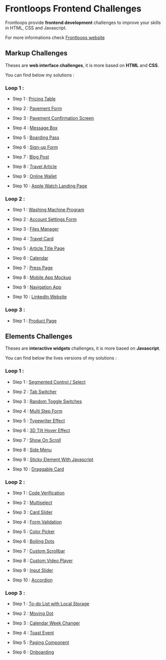 # Frontloops Frontend Challenges

Frontloops provide **frontend development** challenges to improve your skills in HTML, CSS and Javascript.

For more informations check [Frontloops website](https://frontloops.io/)

## Markup Challenges

Theses are **web interface challenges**, it is more based on **HTML** and **CSS**.

You can find below my solutions :

### Loop 1 :

- Step 1 : [Pricing Table](https://github.com/zathio/frontloops-challenges/tree/master/markup-challenges/loop1-step1/)

- Step 2 : [Payement Form](https://github.com/zathio/frontloops-challenges/tree/master/markup-challenges/loop1-step2/)

- Step 3 : [Payement Confirmation Screen](https://github.com/zathio/frontloops-challenges/tree/master/markup-challenges/loop1-step3/)

- Step 4 : [Message Box](https://github.com/zathio/frontloops-challenges/tree/master/markup-challenges/loop1-step4/)

- Step 5 : [Boarding Pass](https://github.com/zathio/frontloops-challenges/tree/master/markup-challenges/loop1-step5/)

- Step 6 : [Sign-up Form](https://github.com/zathio/frontloops-challenges/tree/master/markup-challenges/loop1-step6/)

- Step 7 : [Blog Post](https://github.com/zathio/frontloops-challenges/tree/master/markup-challenges/loop1-step7/)

- Step 8 : [Travel Article](https://github.com/zathio/frontloops-challenges/tree/master/markup-challenges/loop1-step8/)

- Step 9 : [Online Wallet](https://github.com/zathio/frontloops-challenges/tree/master/markup-challenges/loop1-step9/)

- Step 10 : [Apple Watch Landing Page](https://github.com/zathio/frontloops-challenges/tree/master/markup-challenges/loop1-step10/)

### Loop 2 :

- Step 1 : [Washing Machine Program](https://github.com/zathio/frontloops-challenges/tree/master/markup-challenges/loop2-step1/)

- Step 2 : [Account Settings Form](https://github.com/zathio/frontloops-challenges/tree/master/markup-challenges/loop2-step2/)

- Step 3 : [Files Manager](https://github.com/zathio/frontloops-challenges/tree/master/markup-challenges/loop2-step3/)

- Step 4 : [Travel Card](https://github.com/zathio/frontloops-challenges/tree/master/markup-challenges/loop2-step4/)

- Step 5 : [Article Title Page](https://github.com/zathio/frontloops-challenges/tree/master/markup-challenges/loop2-step5/)

- Step 6 : [Calendar](https://github.com/zathio/frontloops-challenges/tree/master/markup-challenges/loop2-step6/)

- Step 7 : [Press Page](https://github.com/zathio/frontloops-challenges/tree/master/markup-challenges/loop2-step7/)

- Step 8 : [Mobile App Mockup](https://github.com/zathio/frontloops-challenges/tree/master/markup-challenges/loop2-step8/)

- Step 9 : [Navigation App](https://github.com/zathio/frontloops-challenges/tree/master/markup-challenges/loop2-step9/)

- Step 10 : [LinkedIn Website](https://github.com/zathio/frontloops-challenges/tree/master/markup-challenges/loop2-step10/)

### Loop 3 :

- Step 1 : [Product Page](https://github.com/zathio/frontloops-challenges/tree/master/markup-challenges/loop3-step1/)

## Elements Challenges

Theses are **interactive widgets** challenges, it is more based on **Javascript**.

You can find below the lives versions of my solutions :

### Loop 1 :

- Step 1 : [Segmented Control / Select](https://github.com/zathio/frontloops-challenges/tree/master/elements-challenges/loop1-step1/)

- Step 2 : [Tab Switcher](https://github.com/zathio/frontloops-challenges/tree/master/elements-challenges/loop1-step2/)

- Step 3 : [Random Toggle Switches](https://github.com/zathio/frontloops-challenges/tree/master/elements-challenges/loop1-step3/)

- Step 4 : [Multi Step Form](https://github.com/zathio/frontloops-challenges/tree/master/elements-challenges/loop1-step4/)

- Step 5 : [Typewriter Effect](https://github.com/zathio/frontloops-challenges/tree/master/elements-challenges/loop1-step5/)

- Step 6 : [3D Tilt Hover Effect](https://github.com/zathio/frontloops-challenges/tree/master/elements-challenges/loop1-step6/)

- Step 7 : [Show On Scroll](https://github.com/zathio/frontloops-challenges/tree/master/elements-challenges/loop1-step7/)

- Step 8 : [Side Menu](https://github.com/zathio/frontloops-challenges/tree/master/elements-challenges/loop1-step8/)

- Step 9 : [Sticky Element With Javascript](https://github.com/zathio/frontloops-challenges/tree/master/elements-challenges/loop1-step9/)

- Step 10 : [Draggable Card](https://github.com/zathio/frontloops-challenges/tree/master/elements-challenges/loop1-step10/)

### Loop 2 :

- Step 1 : [Code Verification](https://github.com/zathio/frontloops-challenges/tree/master/elements-challenges/loop2-step1/)

- Step 2 : [Multiselect](https://github.com/zathio/frontloops-challenges/tree/master/elements-challenges/loop2-step2/)

- Step 3 : [Card Slider](https://github.com/zathio/frontloops-challenges/tree/master/elements-challenges/loop2-step3/)

- Step 4 : [Form Validation](https://github.com/zathio/frontloops-challenges/tree/master/elements-challenges/loop2-step4/)

- Step 5 : [Color Picker](https://github.com/zathio/frontloops-challenges/tree/master/elements-challenges/loop2-step5/)

- Step 6 : [Boiling Dots](https://github.com/zathio/frontloops-challenges/tree/master/elements-challenges/loop2-step6/)

- Step 7 : [Custom Scrollbar](https://github.com/zathio/frontloops-challenges/tree/master/elements-challenges/loop2-step7/)

- Step 8 : [Custom Video Player](https://github.com/zathio/frontloops-challenges/tree/master/elements-challenges/loop2-step8/)

- Step 9 : [Input Slider](https://github.com/zathio/frontloops-challenges/tree/master/elements-challenges/loop2-step9/)

- Step 10 : [Accordion](https://github.com/zathio/frontloops-challenges/tree/master/elements-challenges/loop2-step10/)

### Loop 3 :

- Step 1 : [To-do List with Local Storage](https://github.com/zathio/frontloops-challenges/tree/master/elements-challenges/loop3-step1/)

- Step 2 : [Moving Dot](https://github.com/zathio/frontloops-challenges/tree/master/elements-challenges/loop3-step2/)

- Step 3 : [Calendar Week Changer](https://github.com/zathio/frontloops-challenges/tree/master/elements-challenges/loop3-step3/)

- Step 4 : [Toast Event](https://github.com/zathio/frontloops-challenges/tree/master/elements-challenges/loop3-step4/)

- Step 5 : [Paging Component](https://github.com/zathio/frontloops-challenges/tree/master/elements-challenges/loop3-step5/)

- Step 6 : [Onboarding](https://github.com/zathio/frontloops-challenges/tree/master/elements-challenges/loop3-step6/)
